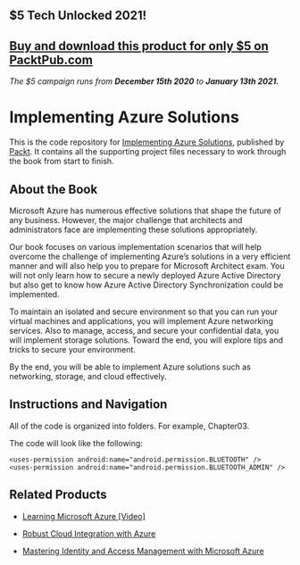 ## $5 Tech Unlocked 2021!
[Buy and download this product for only $5 on PacktPub.com](https://www.packtpub.com/)
-----
*The $5 campaign         runs from __December 15th 2020__ to __January 13th 2021.__*

# Implementing Azure Solutions
This is the code repository for [Implementing Azure Solutions](https://www.packtpub.com/virtualization-and-cloud/implementing-azure-solutions?utm_source=github&utm_medium=repository&utm_campaign=9781786467850), published by [Packt](https://www.packtpub.com/?utm_source=github). It contains all the supporting project files necessary to work through the book from start to finish.

## About the Book
Microsoft Azure has numerous effective solutions that shape the future of any business. However, the major challenge that architects and administrators face are implementing these solutions appropriately.

Our book focuses on various implementation scenarios that will help overcome the challenge of implementing Azure’s solutions in a very efficient manner and will also help you to prepare for Microsoft Architect exam. You will not only learn how to secure a newly deployed Azure Active Directory but also get to know how Azure Active Directory Synchronization could be implemented.

To maintain an isolated and secure environment so that you can run your virtual machines and applications, you will implement Azure networking services. Also to manage, access, and secure your confidential data, you will implement storage solutions. Toward the end, you will explore tips and tricks to secure your environment.

By the end, you will be able to implement Azure solutions such as networking, storage, and cloud effectively.

## Instructions and Navigation
All of the code is organized into folders. For example, Chapter03.



The code will look like the following:
```
<uses-permission android:name="android.permission.BLUETOOTH" /> 
<uses-permission android:name="android.permission.BLUETOOTH_ADMIN" />
```



## Related Products
* [Learning Microsoft Azure [Video]](https://www.packtpub.com/virtualization-and-cloud/learning-microsoft-azure-video?utm_source=github&utm_medium=repository&utm_campaign=9781787122208)

* [Robust Cloud Integration with Azure](https://www.packtpub.com/virtualization-and-cloud/robust-cloud-integration-azure?utm_source=github&utm_medium=repository&utm_campaign=9781786465573)

* [Mastering Identity and Access Management with Microsoft Azure](https://www.packtpub.com/virtualization-and-cloud/mastering-identity-and-access-management-microsoft-azure?utm_source=github&utm_medium=repository&utm_campaign=9781785889448)


